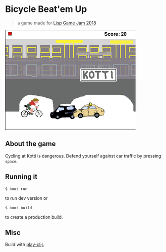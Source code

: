 # Bicycle Beat'em Up

> a game made for [Lisp Game Jam 2018](https://itch.io/jam/lisp-game-jam-2018)


![screenshot](screenshot.png)

## About the game

Cycling at Kotti is dangerous.
Defend yourself against car traffic by pressing `space`.


## Running it

```
$ boot run
```

to run dev version or

```
$ boot build
```
to create a production build.

## Misc

Build with [play-cljs](https://github.com/oakes/play-cljs)
